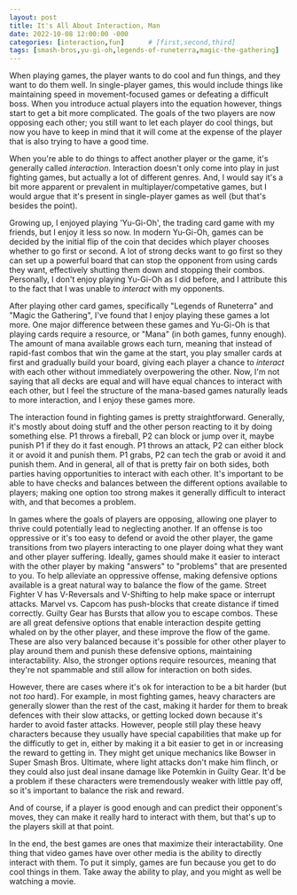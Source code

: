 ```yaml
---
layout: post
title: It's All About Interaction, Man
date: 2022-10-08 12:00:00 -000
categories: [interaction,fun]      # [first,second,third]
tags: [smash-bros,yu-gi-oh,legends-of-runeterra,magic-the-gathering]            # [first,second,third]
---
```

When playing games, the player wants to do cool and fun things, and they want to do them well. In single-player games, this would include things like maintaining speed in movement-focused games or defeating a difficult boss. When you introduce actual players into the equation however, things start to get a bit more complicated. The goals of the two players are now opposing each other; you still want to let each player do cool things, but now you have to keep in mind that it will come at the expense of the player that is also trying to have a good time. 

When you're able to do things to affect another player or the game, it's generally called *interaction*. Interaction doesn't only come into play in just fighting games, but actually a lot of different genres. And, I would say it's a bit more apparent or prevalent in multiplayer/competative games, but I would argue that it's present in single-player games as well (but that's besides the point). 

Growing up, I enjoyed playing 'Yu-Gi-Oh', the trading card game with my friends, but I enjoy it less so now. In modern Yu-Gi-Oh, games can be decided by the initial flip of the coin that decides which player chooses whether to go first or second. A lot of strong decks want to go first so they can set up a powerful board that can stop the opponent from using cards they want, effectively shutting them down and stopping their combos. Personally, I don't enjoy playing Yu-Gi-Oh as I did before, and I attribute this to the fact that I was unable to *interact* with my opponents. 

After playing other card games, specifically "Legends of Runeterra" and "Magic the Gathering", I've found that I enjoy playing these games a lot more. One major difference between these games and Yu-Gi-Oh is that playing cards require a resource, or "Mana" (in both games, funny enough). The amount of mana available grows each turn, meaning that instead of rapid-fast combos that win the game at the start, you play smaller cards at first and gradually build your board, giving each player a chance to *interact* with each other without immediately overpowering the other. Now, I'm not saying that all decks are equal and will have equal chances to interact with each other, but I feel the structure of the mana-based games naturally leads to more interaction, and I enjoy these games more.

The interaction found in fighting games is pretty straightforward. Generally, it's mostly about doing stuff and the other person reacting to it by doing something else. P1 throws a fireball, P2 can block or jump over it, maybe punish P1 if they do it fast enough. P1 throws an attack, P2 can either block it or avoid it and punish them. P1 grabs, P2 can tech the grab or avoid it and punish them. And in general, all of that is pretty fair on both sides, both parties having opportunities to interact with each other. It's important to be able to have checks and balances between the different options available to players; making one option too strong makes it generally difficult to interact with, and that becomes a problem.

In games where the goals of players are opposing, allowing one player to thrive could potentially lead to neglecting another. If an offense is too oppressive or it's too easy to defend or avoid the other player, the game transitions from two players interacting to one player doing what they want and other player suffering. Ideally, games should make it easier to interact with the other player by making "answers" to "problems" that are presented to you. To help alleviate an oppressive offense, making defensive options available is a great natural way to balance the flow of the game. Street Fighter V has V-Reversals and V-Shifting to help make space or interrupt attacks. Marvel vs. Capcom has push-blocks that create distance if timed correctly. Guilty Gear has Bursts that allow you to escape combos. These are all great defensive options that enable interaction despite getting whaled on by the other player, and these improve the flow of the game. These are also very balanced because it's possible for other other player to play around them and punish these defensive options, maintaining interactability. Also, the stronger options require resources, meaning that they're not spammable and still allow for interaction on both sides. 

<!-- Of course, there are certain scenarios that are pretty *unfair*, and 1 party not being able to interact. An obvious example is infinite combos. Generally, they're not found in final builds of the game, but they occasionally sneak their way in, like ["wobbling in Super Smash Bros. Melee"](https://www.ssbwiki.com/Wobbling). It's pretty obvious why infinite combos are bad for interaction-- it turns a game about outplaying your opponent into P1 seeing if they can not mess up something and P2 just kinda watching and hoping for a lucky opening. Very little interaction.
- Also notable: ["Dan's infinite combo in Street Fighter 5"](https://www.youtube.com/watch?v=OxV7LM30GGk) -->

However, there are cases where it's ok for interaction to be a bit harder (but not *too* hard). For example, in most fighting games, heavy characters are generally slower than the rest of the cast, making it harder for them to break defences with their slow attacks, or getting locked down because it's harder to avoid faster attacks. However, people still play these heavy characters because they usually have special capabilities that make up for the difficutly to get in, either by making it a bit easier to get in or increasing the reward to getting in. They might get unique mechanics like Bowser in Super Smash Bros. Ultimate, where light attacks don't make him flinch, or they could also just deal insane damage like Potemkin in Guilty Gear. It'd be a problem if these characters were tremendously weaker with little pay off, so it's important to balance the risk and reward. 
<!-- [risk and reward.](/balance_moves/) -->

And of course, if a player is good enough and can predict their opponent's moves, they can make it really hard to interact with them, but that's up to the players skill at that point.

In the end, the best games are ones that maximize their interactability. One thing that video games have over other media is the ability to directly interact with them. To put it simply, games are fun because you get to do cool things in them. Take away the ability to play, and you might as well be watching a movie. 